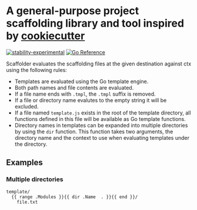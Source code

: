 # A general-purpose project scaffolding library and tool inspired by [cookiecutter]

[![stability-experimental](https://img.shields.io/badge/stability-experimental-orange.svg)](https://github.com/mkenney/software-guides/blob/master/STABILITY-BADGES.md#experimental) [![Go Reference](https://pkg.go.dev/badge/github.com/TBD54566975/scaffolder.svg)](https://pkg.go.dev/github.com/TBD54566975/scaffolder)

Scaffolder evaluates the scaffolding files at the given destination against
ctx using the following rules:

- Templates are evaluated using the Go template engine.
- Both path names and file contents are evaluated.
- If a file name ends with `.tmpl`, the `.tmpl` suffix is removed.
- If a file or directory name evalutes to the empty string it will be excluded.
- If a file named `template.js` exists in the root of the template directory,
  all functions defined in this file will be available as Go template functions.
- Directory names in templates can be expanded into multiple directories by
  using the `dir` function. This function takes two arguments, the directory name
  and the context to use when evaluating templates under the directory.

## Examples

### Multiple directories

```gotemplate
template/
  {{ range .Modules }}{{ dir .Name  . }}{{ end }}/
    file.txt
```

[cookiecutter]: https://github.com/cookiecutter/cookiecutter
